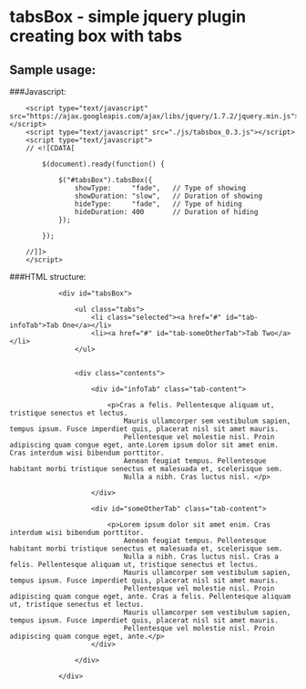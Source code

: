 tabsBox - simple jquery plugin creating box with tabs
=====================================================

Sample usage:
-------------

###Javascript:

		<script type="text/javascript" src="https://ajax.googleapis.com/ajax/libs/jquery/1.7.2/jquery.min.js"></script>
		<script type="text/javascript" src="./js/tabsbox_0.3.js"></script>
		<script type="text/javascript">
		// <![CDATA[
			
			$(document).ready(function() {
				
				$("#tabsBox").tabsBox({
					showType:     "fade",   // Type of showing
					showDuration: "slow",   // Duration of showing
					hideType:     "fade",   // Type of hiding
					hideDuration: 400       // Duration of hiding
				});
				
			});
			
		//]]>
		</script>
	
###HTML structure:
	
				<div id="tabsBox">
				
					<ul class="tabs">
						<li class="selected"><a href="#" id="tab-infoTab">Tab One</a></li>
						<li><a href="#" id="tab-someOtherTab">Tab Two</a></li>
					</ul>
					
					
					<div class="contents">
						
						<div id="infoTab" class="tab-content">
						
							<p>Cras a felis. Pellentesque aliquam ut, tristique senectus et lectus. 
								Mauris ullamcorper sem vestibulum sapien, tempus ipsum. Fusce imperdiet quis, placerat nisl sit amet mauris. 
								Pellentesque vel molestie nisl. Proin adipiscing quam congue eget, ante.Lorem ipsum dolor sit amet enim. Cras interdum wisi bibendum porttitor. 
								Aenean feugiat tempus. Pellentesque habitant morbi tristique senectus et malesuada et, scelerisque sem. 
								Nulla a nibh. Cras luctus nisl. </p>
						
						</div>
						
						<div id="someOtherTab" class="tab-content">
						
							<p>Lorem ipsum dolor sit amet enim. Cras interdum wisi bibendum porttitor. 
								Aenean feugiat tempus. Pellentesque habitant morbi tristique senectus et malesuada et, scelerisque sem. 
								Nulla a nibh. Cras luctus nisl. Cras a felis. Pellentesque aliquam ut, tristique senectus et lectus. 
								Mauris ullamcorper sem vestibulum sapien, tempus ipsum. Fusce imperdiet quis, placerat nisl sit amet mauris. 
								Pellentesque vel molestie nisl. Proin adipiscing quam congue eget, ante. Cras a felis. Pellentesque aliquam ut, tristique senectus et lectus. 
								Mauris ullamcorper sem vestibulum sapien, tempus ipsum. Fusce imperdiet quis, placerat nisl sit amet mauris. 
								Pellentesque vel molestie nisl. Proin adipiscing quam congue eget, ante.</p>
						</div>
						
					</div>
					
				</div>
	
		
